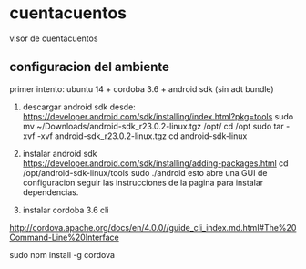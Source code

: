 cuentacuentos
=============

visor de cuentacuentos


configuracion del ambiente
-------------

primer intento: 
ubuntu 14 + cordoba 3.6 + android sdk (sin adt bundle)

1. descargar android sdk desde:
https://developer.android.com/sdk/installing/index.html?pkg=tools
sudo mv ~/Downloads/android-sdk_r23.0.2-linux.tgz /opt/
cd /opt
sudo tar -xvf -xvf android-sdk_r23.0.2-linux.tgz 
cd android-sdk-linux


2. instalar android sdk
https://developer.android.com/sdk/installing/adding-packages.html
cd /opt/android-sdk-linux/tools
sudo ./android
esto abre una GUI de configuracion
seguir las instrucciones de la pagina para instalar dependencias.


3. instalar cordoba 3.6 cli

http://cordova.apache.org/docs/en/4.0.0//guide_cli_index.md.html#The%20Command-Line%20Interface

 sudo npm install -g cordova





